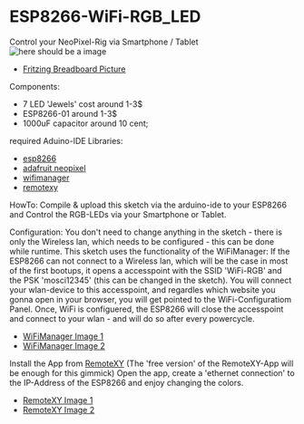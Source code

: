 # ESP8266-WiFi-RGB_LED
Control your NeoPixel-Rig via Smartphone / Tablet
![here should be a image](http://netz-weit.de/img_3072.jpg "ESP8266-01 with 7 RGB-LEDs hooked up")
* [Fritzing Breadboard Picture](../fritzing_bb.png)

Components:
* 7 LED 'Jewels' cost around 1-3$
* ESP8266-01  around 1-3$
* 1000uF capacitor around 10 cent;

required Aduino-IDE Libraries:
* [esp8266](https://github.com/icsom/ESP8266-WiFi-RGB_LED)
* [adafruit neopixel](https://learn.adafruit.com/adafruit-neopixel-uberguide/arduino-library-installation)
* [wifimanager](https://github.com/tzapu/WiFiManager)
* [remotexy](http://remotexy.com/en/help/how-install-library/)

HowTo:
Compile & upload this sketch via the arduino-ide to your ESP8266 and Control
the RGB-LEDs via your Smartphone or Tablet.

Configuration:
You don't need to change anything in the sketch - there is only the Wireless lan,
which needs to be configured - this can be done while runtime.
This sketch uses the functionality of the WiFiManager:
If the ESP8266 can not connect to a Wireless lan, which will be the case in most
of the first bootups, it opens a accesspoint with the
SSID 'WiFi-RGB' and the PSK 'mosci12345' (this can be changed in the sketch).
You will connect your wlan-device to this accesspoint, and regardles which website
you gonna open in your browser, you will get pointed to the WiFi-Configuratiom Panel.
Once, WiFi is configuered, the ESP8266 will close the accesspoint and connect to
your wlan - and will do so after every powercycle.
* [WiFiManager Image 1](http://netz-weit.de/img_3088.png)
* [WiFiManager Image 2](http://netz-weit.de/img_3090.png)

Install the App from [RemoteXY](http://remotexy.com/en/download/)
(The 'free version' of the RemoteXY-App will be enough for this gimmick)
Open the app, create a 'ethernet connection' to the IP-Address of the ESP8266
and enjoy changing the colors.
* [RemoteXY Image 1](http://netz-weit.de/img_3092.png)
* [RemoteXY Image 2](http://netz-weit.de/img_3085.png)
